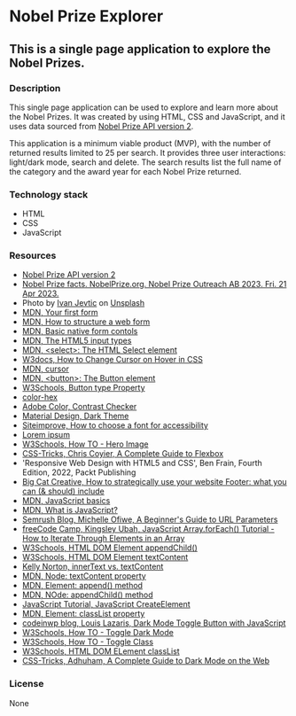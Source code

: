 # Nobel Prize Explorer

## This is a single page application to explore the Nobel Prizes.

### Description
This single page application can be used to explore and learn more about the Nobel Prizes. It was created by using HTML, CSS and JavaScript, and it uses data sourced from [Nobel Prize API version 2](https://www.nobelprize.org/about/developer-zone-2/).

This application is a minimum viable product (MVP), with the number of returned results limited to 25 per search. It provides three user interactions: light/dark mode, search and delete. The search results list the full name of the category and the award year for each Nobel Prize returned.

### Technology stack
- HTML
- CSS
- JavaScript

### Resources
- [Nobel Prize API version 2](https://www.nobelprize.org/about/developer-zone-2/)
- [Nobel Prize facts. NobelPrize.org. Nobel Prize Outreach AB 2023. Fri. 21 Apr 2023.](https://www.nobelprize.org/prizes/facts/nobel-prize-facts/)
- Photo by [Ivan Jevtic](https://unsplash.com/@ivanjevtic?utm_source=unsplash&utm_medium=referral&utm_content=creditCopyText") on [Unsplash](https://unsplash.com/photos/AL3Cbxp8css?utm_source=unsplash&utm_medium=referral&utm_content=creditCopyText)
- [MDN, Your first form](https://developer.mozilla.org/en-US/docs/Learn/Forms/Your_first_form)
- [MDN, How to structure a web form](https://developer.mozilla.org/en-US/docs/Learn/Forms/How_to_structure_a_web_form)
- [MDN, Basic native form contols](https://developer.mozilla.org/en-US/docs/Learn/Forms/Basic_native_form_controls)
- [MDN, The HTML5 input types](https://developer.mozilla.org/en-US/docs/Learn/Forms/HTML5_input_types)
- [MDN, &lt;select&gt;: The HTML Select element](https://developer.mozilla.org/en-US/docs/Web/HTML/Element/select)
- [W3docs, How to Change Cursor on Hover in CSS](https://www.w3docs.com/snippets/css/how-to-change-cursor-on-hover-in-css.html)
- [MDN, cursor](https://developer.mozilla.org/en-US/docs/Web/CSS/cursor)
- [MDN, &lt;button&gt;: The Button element](https://developer.mozilla.org/en-US/docs/Web/HTML/Element/button)
- [W3Schools, Button type Property](https://www.w3schools.com/jsref/prop_pushbutton_type.asp)
- [color-hex](https://color-hex.org/)
- [Adobe Color, Contrast Checker](https://color.adobe.com/create/color-contrast-analyzer)
- [Material Design, Dark Theme](https://m2.material.io/design/color/dark-theme.html#properties)
- [Siteimprove, How to choose a font for accessibility](https://www.siteimprove.com/glossary/accessible-fonts/)
- [Lorem ipsum](https://www.lipsum.com/)
- [W3Schools, How TO - Hero Image](https://www.w3schools.com/howto/howto_css_hero_image.asp)
- [CSS-Tricks, Chris Coyier, A Complete Guide to Flexbox](https://css-tricks.com/snippets/css/a-guide-to-flexbox/)
- 'Responsive Web Design with HTML5 and CSS', Ben Frain, Fourth Edition, 2022, Packt Publishing
- [Big Cat Creative, How to strategically use your website Footer: what you can (& should) include](https://www.bigcatcreative.com/blog/website-footer)
- [MDN, JavaScript basics](https://developer.mozilla.org/en-US/docs/Learn/Getting_started_with_the_web/JavaScript_basics)
- [MDN, What is JavaScript?](https://developer.mozilla.org/en-US/docs/Learn/JavaScript/First_steps/What_is_JavaScript)
- [Semrush Blog, Michelle Ofiwe, A Beginner's Guide to URL Parameters](https://www.semrush.com/blog/url-parameters/)
- [freeCode Camp, Kingsley Ubah, JavaScript Array.forEach() Tutorial - How to Iterate Through Elements in an Array](https://www.freecodecamp.org/news/javascript-array-foreach-tutorial-how-to-iterate-through-elements-in-an-array-with-map/)
- [W3Schools, HTML DOM Element appendChild()](https://www.w3schools.com/jsref/met_node_appendchild.asp)
- [W3Schools, HTML DOM Element textContent](https://www.w3schools.com/jsref/prop_node_textcontent.asp)
- [Kelly Norton, innerText vs. textContent](https://kellegous.com/j/2013/02/27/innertext-vs-textcontent/)
- [MDN, Node: textContent property](https://developer.mozilla.org/en-US/docs/Web/API/Node/textContent)
- [MDN, Element: append() method](https://developer.mozilla.org/en-US/docs/Web/API/Element/append)
- [MDN, NOde: appendChild() method](https://developer.mozilla.org/en-US/docs/Web/API/Node/appendChild)
- [JavaScript Tutorial, JavaScript CreateElement](https://www.javascripttutorial.net/javascript-dom/javascript-createelement/)
- [MDN, Element: classList property](https://developer.mozilla.org/en-US/docs/Web/API/Element/classList)
- [codeinwp blog, Louis Lazaris, Dark Mode Toggle Button with JavaScript](https://www.codeinwp.com/snippets/dark-mode-toggle-button-javascript/#gref)
- [W3Schools, How TO - Toggle Dark Mode](https://www.w3schools.com/howto/howto_js_toggle_dark_mode.asp)
- [W3Schools, How TO - Toggle Class](https://www.w3schools.com/howto/howto_js_toggle_class.asp)
- [W3Schools, HTML DOM ELement classList](https://www.w3schools.com/jsref/prop_element_classlist.asp)
- [CSS-Tricks, Adhuham, A Complete Guide to Dark Mode on the Web](https://css-tricks.com/a-complete-guide-to-dark-mode-on-the-web/)

### License
None